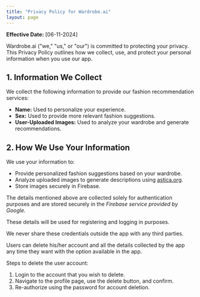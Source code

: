 ```yaml
---
title: "Privacy Policy for Wardrobe.ai"
layout: page
---
```


<b>Effective Date:</b> [06-11-2024]

Wardrobe.ai ("we," "us," or "our") is committed to protecting your privacy. This Privacy Policy outlines how we collect, use, and protect your personal information when you use our app.

 <h2>1. Information We Collect</h2>
  <p>We collect the following information to provide our fashion recommendation services:</p>
  <ul>
    <li><strong>Name:</strong> Used to personalize your experience.</li>
    <li><strong>Sex:</strong> Used to provide more relevant fashion suggestions.</li>
    <li><strong>User-Uploaded Images:</strong> Used to analyze your wardrobe and generate recommendations.</li>
  </ul>

  <h2>2. How We Use Your Information</h2>
  <p>We use your information to:</p>
  <ul>
    <li>Provide personalized fashion suggestions based on your wardrobe.</li>
    <li>Analyze uploaded images to generate descriptions using <a href="https://astica.org" target="_blank">astica.org</a>.</li>
    <li>Store images securely in Firebase.</li>
  </ul>

The details mentioned above are collected solely for authentication purposes and are stored securely in the <i>Firebase service provided by Google.</i>

These details will be used for registering and logging in purposes.

We never share these credentials outside the app with any third parties.

Users can delete his/her account and all the details collected by the app any time they want with the option available in the app.

Steps to delete the user account:
<ol>
  <li>Login to the account that you wish to delete.</li>
  <li>Navigate to the profile page, use the delete button, and confirm.</li>
  <li>Re-authorize using the password for account deletion.</li>
</ol>
